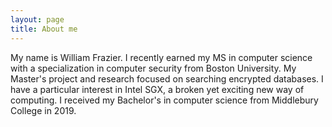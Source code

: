 ```yaml
---
layout: page
title: About me
---
```


My name is William Frazier. I recently earned my MS in computer science with a specialization in computer security from Boston University. My Master's project and research focused on searching encrypted databases. I have a particular interest in Intel SGX, a broken yet exciting new way of computing. I received my Bachelor's in computer science from Middlebury College in 2019.

